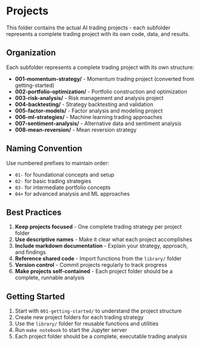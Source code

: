 # Projects

This folder contains the actual AI trading projects - each subfolder represents a complete trading project with its own code, data, and results.

## Organization

Each subfolder represents a complete trading project with its own structure:

- **001-momentum-strategy/** - Momentum trading project (converted from getting-started)
- **002-portfolio-optimization/** - Portfolio construction and optimization
- **003-risk-analysis/** - Risk management and analysis project
- **004-backtesting/** - Strategy backtesting and validation
- **005-factor-models/** - Factor analysis and modeling project
- **006-ml-strategies/** - Machine learning trading approaches
- **007-sentiment-analysis/** - Alternative data and sentiment analysis
- **008-mean-reversion/** - Mean reversion strategy

## Naming Convention

Use numbered prefixes to maintain order:
- `01-` for foundational concepts and setup
- `02-` for basic trading strategies
- `03-` for intermediate portfolio concepts
- `04+` for advanced analysis and ML approaches

## Best Practices

1. **Keep projects focused** - One complete trading strategy per project folder
2. **Use descriptive names** - Make it clear what each project accomplishes
3. **Include markdown documentation** - Explain your strategy, approach, and findings
4. **Reference shared code** - Import functions from the `library/` folder
5. **Version control** - Commit projects regularly to track progress
6. **Make projects self-contained** - Each project folder should be a complete, runnable analysis

## Getting Started

1. Start with `001-getting-started/` to understand the project structure
2. Create new project folders for each trading strategy
3. Use the `library/` folder for reusable functions and utilities
4. Run `make notebook` to start the Jupyter server
5. Each project folder should be a complete, executable trading analysis
